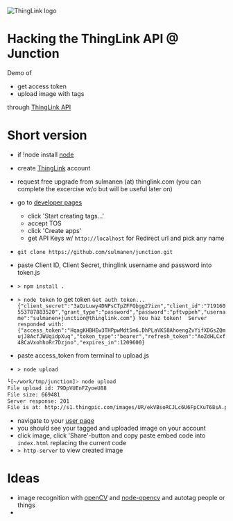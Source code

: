 ![ThingLink logo](http://tenseignes-tu.com/wp-content/uploads/2014/06/thinglink-logo.jpg "ThingLink")

Hacking the ThingLink API @ Junction
====================================
Demo of

* get access token
* upload image with tags

through [ThingLink API](http://docs.thinglink.apiary.io/)

# Short version
* if !node install [node](https://nodejs.org/en/)
* create [ThingLink](https://www.thinglink.com) account
* request free upgrade from sulmanen (at) thinglink.com (you can complete the excercise w/o but will be useful later on)
* go to [developer pages](https://www.thinglink.com/developer)
  * click 'Start creating tags...'
  * accept TOS
  * click 'Create apps'
  * get API Keys w/ `http://localhost` for Redirect url and pick any name

* `git clone https://github.com/sulmanen/junction.git`
* paste Client ID, Client Secret, thinglink username and password into token.js
* `> npm install .`
* `> node token` to get token
  `Get auth token... {"client_secret":"3aQzLuwy4DNPsCTpZFFQbgg27izn","client_id":"719160553787883520","grant_type":"password","password":"pftvppeh","username":"sulmanen+junction@thinglink.com"}
You haz token!  Server responded with: {"access_token":"HqagKHBHEw3THPpwMdt5m6.DhPLaVKS8AhoengZvYifXDGsZQmujJ8AcfJWUgidpXuq","token_type":"bearer","refresh_token":"AoZdHLCxf48CaVxohhoRr7Dzjno","expires_in":1209600}`
* paste access_token from terminal to upload.js
* `> node upload`
```sh
└[~/work/tmp/junction]> node upload
File upload id: 79DpVUEnFZyoeU88
File size: 669481
Server response: 201
File is at: http://s1.thingpic.com/images/UR/ekVBsoRCJLc6U6FpCXuT68sA.png
```
* navigate to your [user page](https://www.thinglink.com/user/me)
* you should see your tagged and uploaded image on your account
* click image, click 'Share'-button and copy paste embed code into `index.html` replacing the current code
* `> http-server` to view created image

# Ideas

* image recognition with [openCV](http://opencv.org/) and [node-opencv](https://github.com/peterbraden/node-opencv) and autotag people or things
*
